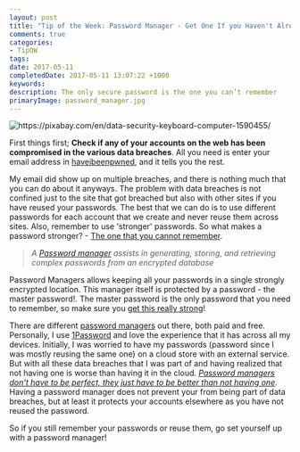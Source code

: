 ```yaml
---
layout: post
title: "Tip of the Week: Password Manager - Get One If you Haven't Already"
comments: true
categories: 
- TipOW
tags: 
date: 2017-05-11
completedDate: 2017-05-11 13:07:22 +1000
keywords: 
description: The only secure password is the one you can’t remember
primaryImage: password_manager.jpg
---
```


<img src="{{site.images_root}}/password_manager.jpg" alt ="https://pixabay.com/en/data-security-keyboard-computer-1590455/" class="center" />


First things first; **Check if any of your accounts on the web has been compromised in the various data breaches**. All you need is enter your email address in [haveibeenpwned](https://haveibeenpwned.com/), and it tells you the rest.

My email did show up on multiple breaches, and there is nothing much that you can do about it anyways. The problem with data breaches is not confined just to the site that got breached but also with other sites if you have reused your passwords. The best that we can do is to use different passwords for each account that we create and never reuse them across sites. Also, remember to use 'stronger' passwords. So what makes a password stronger? - [The one that you cannot remember](https://www.troyhunt.com/only-secure-password-is-one-you-cant/).

> *A [Password manager](https://en.wikipedia.org/wiki/Password_manager) assists in generating, storing, and retrieving complex passwords from an encrypted database*

Password Managers allows keeping all your passwords in a single strongly encrypted location. This manager itself is protected by a password - the master password!. The master password is the only password that you need to remember, so make sure you [get this really strong](https://support.1password.com/strong-master-password/)! 

There are different [password managers](http://au.pcmag.com/password-managers-products/4524/guide/the-best-password-managers-of-2017) out there, both paid and free. Personally, I use [1Password](https://1password.com/) and love the experience that it has across all my devices. Initially, I was worried to have my passwords (password since I was mostly reusing the same one) on a cloud store with an external service. But with all these data breaches that I was part of and having realized that not having one is worse than having it in the cloud. *[Password managers don't have to be perfect, they just have to be better than not having one](https://www.troyhunt.com/password-managers-dont-have-to-be-perfect-they-just-have-to-be-better-than-not-having-one/)*. Having a password manager does not prevent your from being part of data breaches, but at least it protects your accounts elsewhere as you have not reused the password.

So if you still remember your passwords or reuse them, go set yourself up with a password manager!